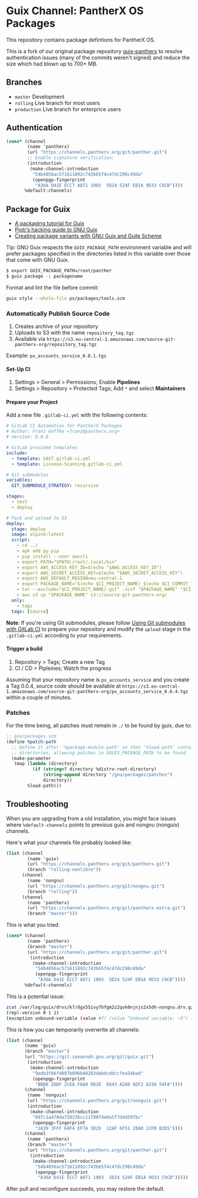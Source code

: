 # Guix Channel: PantherX OS Packages

This repository contains package defintions for PantherX OS.

This is a fork of our original package repository [guix-pantherx](https://git.pantherx.org/development/guix-pantherx) to resolve authentication issues (many of the commits weren't signed) and reduce the size which had blown up to 700+ MB.

## Branches

- `master` Development
- `rolling` Live branch for most users
- `production` Live branch for enterprice users

## Authentication

```scheme
(cons* (channel
        (name 'pantherx)
        (url "https://channels.pantherx.org/git/panther.git")
        ;; Enable signature verification:
        (introduction
         (make-channel-introduction
          "54b4056ac571611892c743b65f4c47dc298c49da"
          (openpgp-fingerprint
           "A36A D41E ECC7 A871 1003  5D24 524F EB1A 9D33 C9CB"))))
       %default-channels)
```

## Package for Guix

- [A packaging tutorial for Guix](https://www.gnu.org/software/guix/blog/2018/a-packaging-tutorial-for-guix/)
- [Pjotr’s hacking guide to GNU Guix](https://github.com/pjotrp/guix-notes/blob/master/HACKING.org)
- [Creating package variants with GNU Guix and Guile Scheme](https://guix.mdc-berlin.de/documentation.html#sec-7)

Tip: GNU Guix respects the `GUIX_PACKAGE_PATH` environment variable and will prefer packages specified in the directories listed in this variable over those that come with GNU Guix.

```bash
$ export GUIX_PACKAGE_PATH=/root/panther
$ guix package -i packagename
```

Format and lint the file before commit:

```bash
guix style --whole-file px/packages/tools.scm
```

### Automatically Publish Source Code

1. Creates archive of your repository
2. Uploads to S3 with the name `repository_tag.tgz`
3. Available via `https://s3.eu-central-1.amazonaws.com/source-git-pantherx-org/repository_tag.tgz`

Example: `px_accounts_service_0.0.1.tgz`

#### Set-Up CI

1. Settings > General > Permissions; Enable **Pipelines**
2. Settings > Repository > Protected Tags; Add `*` and select **Maintainers**

#### Prepare your Project

Add a new file `.gitlab-ci.yml` with the following contents:

```yaml
# GitLab CI Automation for PantherX Packages
# Author: Franz Geffke <franz@pantherx.org>
# Version: 0.0.8

# GitLab provided templates
include:
  - template: SAST.gitlab-ci.yml
  - template: License-Scanning.gitlab-ci.yml

# Git submodules
variables:
  GIT_SUBMODULE_STRATEGY: recursive

stages:
  - test
  - deploy

# Pack and upload to S3
deploy:
  stage: deploy
  image: alpine:latest
  script:
    - cd ../
    - apk add py-pip
    - pip install --user awscli
    - export PATH="$PATH:/root/.local/bin"
    - export AWS_ACCESS_KEY_ID=$(echo "$AWS_ACCESS_KEY_ID")
    - export AWS_SECRET_ACCESS_KEY=$(echo "$AWS_SECRET_ACCESS_KEY")
    - export AWS_DEFAULT_REGION=eu-central-1
    - export PACKAGE_NAME="$(echo $CI_PROJECT_NAME)_$(echo $CI_COMMIT_TAG).tgz"
    - tar --exclude="$CI_PROJECT_NAME/.git" -zcvf "$PACKAGE_NAME" "$CI_PROJECT_NAME"
    - aws s3 cp "$PACKAGE_NAME" s3://source-git-pantherx-org/
  only:
    - tags
  tags: [source]
```

**Note**: If you're using Git submodules, please follow [Using Git submodules with GitLab CI](https://docs.gitlab.com/ee/ci/git_submodules.html) to prepare your repository and modify the `upload` stage in the `.gitlab-ci.yml` according to your requirements.

#### Trigger a build

1. Repository > Tags; Create a new Tag
2. CI / CD > Pipleines; Watch the progress

Assuming that your repository name is `px_accounts_service` and you create a Tag 0.0.4, source code should be available at `https://s3.eu-central-1.amazonaws.com/source-git-pantherx-org/px_accounts_service_0.0.4.tgz` within a couple of minutes.

### Patches

For the time being, all patches must remain in `./` to be found by guix, due to:

```scheme
;; gnu/packages.scm
(define %patch-path
  ;; Define it after '%package-module-path' so that '%load-path' contains user
  ;; directories, allowing patches in $GUIX_PACKAGE_PATH to be found.
  (make-parameter
   (map (lambda (directory)
          (if (string=? directory %distro-root-directory)
              (string-append directory "/gnu/packages/patches")
              directory))
        %load-path)))
```

## Troubleshooting

When you are upgrading from a old installation, you might face issues where `%default-channels` points to previous guix and nongnu (nonguix) channels.

Here's what your channels file probably looked like:

```scheme
(list (channel
        (name 'guix)
        (url "https://channels.pantherx.org/git/pantherx.git")
        (branch "rolling-nonlibre"))
      (channel
        (name 'nongnu)
        (url "https://channels.pantherx.org/git/nongnu.git")
        (branch "rolling"))
      (channel
        (name 'pantherx)
        (url "https://channels.pantherx.org/git/pantherx-extra.git")
        (branch "master")))
```

This is what you tried:

```scheme
(cons* (channel
        (name 'pantherx)
        (branch "master")
        (url "https://channels.pantherx.org/git/panther.git")
         (introduction
          (make-channel-introduction
           "54b4056ac571611892c743b65f4c47dc298c49da"
           (openpgp-fingerprint
            "A36A D41E ECC7 A871 1003  5D24 524F EB1A 9D33 C9CB"))))
       %default-channels)
```

This is a potential issue:

```bash
zcat /var/log/guix/drvs/k7/dgx55ivy7bfgm2z2qvk0njnjs2x5dh-nongnu.drv.gz
(repl-version 0 1 1)
(exception unbound-variable (value #f) (value "Unbound variable: ~S") (value (linux-libre-6.3)) (value #f))
```

This is how you can temporarily overwrite all channels:

```scheme
(list (channel
       (name 'guix)
       (branch "master")
       (url "https://git.savannah.gnu.org/git/guix.git")
        (introduction
         (make-channel-introduction
          "9edb3f66fd807b096b48283debdcddccfea34bad"
          (openpgp-fingerprint
           "BBB0 2DDF 2CEA F6A8 0D1D  E643 A2A0 6DF2 A33A 54FA"))))
       (channel
        (name 'nonguix)
        (url "https://channels.pantherx.org/git/nonguix.git")
        (introduction
         (make-channel-introduction
          "897c1a470da759236cc11798f4e0a5f7d4d59fbc"
          (openpgp-fingerprint
           "2A39 3FFF 68F4 EF7A 3D29  12AF 6F51 20A0 22FB B2D5"))))
       (channel
        (name 'pantherx)
        (branch "master")
        (url "https://channels.pantherx.org/git/panther.git")
         (introduction
          (make-channel-introduction
           "54b4056ac571611892c743b65f4c47dc298c49da"
           (openpgp-fingerprint
            "A36A D41E ECC7 A871 1003  5D24 524F EB1A 9D33 C9CB")))))
```

After pull and reconfigure succeeds, you may restore the default.
